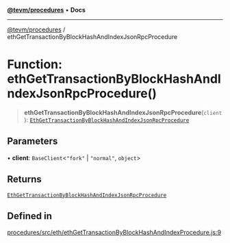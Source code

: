 [**@tevm/procedures**](../README.md) • **Docs**

***

[@tevm/procedures](../globals.md) / ethGetTransactionByBlockHashAndIndexJsonRpcProcedure

# Function: ethGetTransactionByBlockHashAndIndexJsonRpcProcedure()

> **ethGetTransactionByBlockHashAndIndexJsonRpcProcedure**(`client`): [`EthGetTransactionByBlockHashAndIndexJsonRpcProcedure`](../type-aliases/EthGetTransactionByBlockHashAndIndexJsonRpcProcedure.md)

## Parameters

• **client**: `BaseClient`\<`"fork"` \| `"normal"`, `object`\>

## Returns

[`EthGetTransactionByBlockHashAndIndexJsonRpcProcedure`](../type-aliases/EthGetTransactionByBlockHashAndIndexJsonRpcProcedure.md)

## Defined in

[procedures/src/eth/ethGetTransactionByBlockHashAndIndexProcedure.js:9](https://github.com/evmts/tevm-monorepo/blob/main/packages/procedures/src/eth/ethGetTransactionByBlockHashAndIndexProcedure.js#L9)
